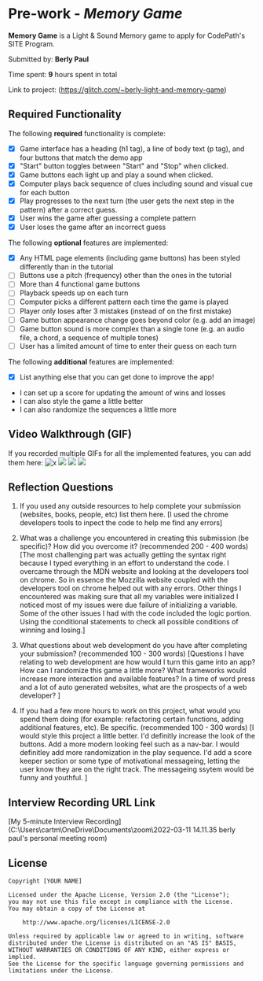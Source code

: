 # Pre-work - *Memory Game*

**Memory Game** is a Light & Sound Memory game to apply for CodePath's SITE Program. 

Submitted by: **Berly Paul**

Time spent: **9** hours spent in total

Link to project: (https://glitch.com/~berly-light-and-memory-game)

## Required Functionality

The following **required** functionality is complete:

* [x] Game interface has a heading (h1 tag), a line of body text (p tag), and four buttons that match the demo app
* [x] "Start" button toggles between "Start" and "Stop" when clicked. 
* [x] Game buttons each light up and play a sound when clicked. 
* [x] Computer plays back sequence of clues including sound and visual cue for each button
* [x] Play progresses to the next turn (the user gets the next step in the pattern) after a correct guess. 
* [x] User wins the game after guessing a complete pattern
* [x] User loses the game after an incorrect guess

The following **optional** features are implemented:

* [x] Any HTML page elements (including game buttons) has been styled differently than in the tutorial
* [ ] Buttons use a pitch (frequency) other than the ones in the tutorial
* [ ] More than 4 functional game buttons
* [ ] Playback speeds up on each turn
* [ ] Computer picks a different pattern each time the game is played
* [ ] Player only loses after 3 mistakes (instead of on the first mistake)
* [ ] Game button appearance change goes beyond color (e.g. add an image)
* [ ] Game button sound is more complex than a single tone (e.g. an audio file, a chord, a sequence of multiple tones)
* [ ] User has a limited amount of time to enter their guess on each turn

The following **additional** features are implemented:

- [x] List anything else that you can get done to improve the app!
- I can set up a score for updating the amount of wins and losses
- I can also style the game a little better
- I can also randomize the sequences a little more

## Video Walkthrough (GIF)

If you recorded multiple GIFs for all the implemented features, you can add them here:
![x](https://recordit.co/DCBl6xfhlh)
![](gif2-link-here)
![](gif3-link-here)
![](gif4-link-here)

## Reflection Questions
1. If you used any outside resources to help complete your submission (websites, books, people, etc) list them here. 
[I used the chrome developers tools to inpect the code to help me find any errors]

2. What was a challenge you encountered in creating this submission (be specific)? How did you overcome it? (recommended 200 - 400 words) 
[The most challenging part was actually getting the syntax right because I typed everything in an effort to understand the code. I overcame through the MDN website and looking at the developers tool 
on chrome. So in essence the Mozzilla website coupled with the developers tool on chrome helped out with any errors. Other things I encountered was making sure that all my variables were initialized 
I noticed most of my issues were due failure of initializing a variable. Some of the other issues I had with the code included the logic portion. Using the conditional statements to check all possible conditions
of winning and losing.]

3. What questions about web development do you have after completing your submission? (recommended 100 - 300 words) 
[Questions I have relating to web development are how would I turn this game into an app? How can I randomize this game a little more? What frameworks would increase more interaction and available features?
In a time of word press and a lot of auto generated websites, what are the prospects of a web developer? ]

4. If you had a few more hours to work on this project, what would you spend them doing (for example: refactoring certain functions, adding additional features, etc). Be specific. (recommended 100 - 300 words) 
[I would style this project a little better. I'd definitly increase the look of the buttons. Add a more modern looking feel such as a nav-bar. I would definitley add more randomization in the 
play sequence. I'd add a score keeper section or some type of motivational messageing, letting the user know they are on the right track. The messageing ssytem would be funny and youthful.
]



## Interview Recording URL Link

[My 5-minute Interview Recording](C:\Users\cartm\OneDrive\Documents\zoom\2022-03-11 14.11.35 berly paul's personal meeting room)


## License

    Copyright [YOUR NAME]

    Licensed under the Apache License, Version 2.0 (the "License");
    you may not use this file except in compliance with the License.
    You may obtain a copy of the License at

        http://www.apache.org/licenses/LICENSE-2.0

    Unless required by applicable law or agreed to in writing, software
    distributed under the License is distributed on an "AS IS" BASIS,
    WITHOUT WARRANTIES OR CONDITIONS OF ANY KIND, either express or implied.
    See the License for the specific language governing permissions and
    limitations under the License.